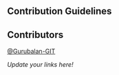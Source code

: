 ## Contribution Guidelines 

## Contributors 
[@Gurubalan-GIT](https://github.com/Gurubalan-GIT)

*Update your links here!*
